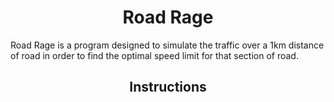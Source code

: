 # <div align="center"> Road Rage </div>

Road Rage is a program designed to simulate the traffic over a 1km distance of road in order to find the optimal speed limit for that section of road.

## <div align="center"> Instructions </div>
